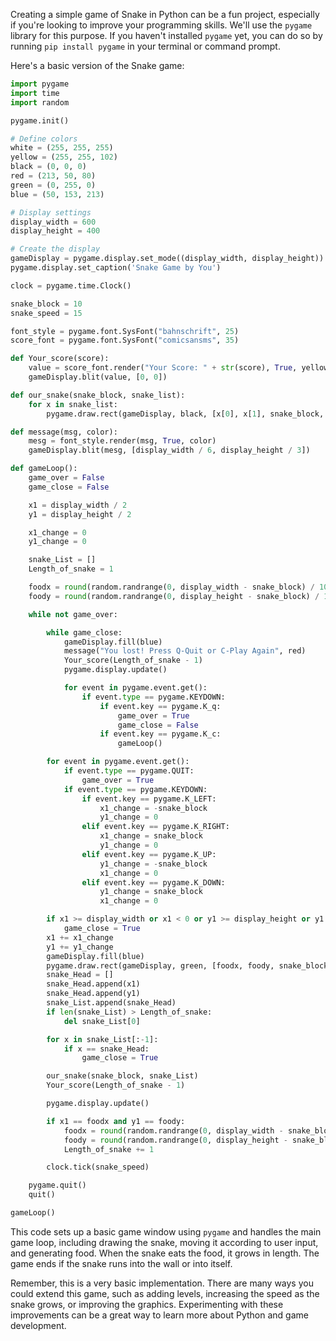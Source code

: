 Creating a simple game of Snake in Python can be a fun project, especially if you're looking to improve your programming skills. We'll use the `pygame` library for this purpose. If you haven't installed `pygame` yet, you can do so by running `pip install pygame` in your terminal or command prompt.

Here's a basic version of the Snake game:

```python
import pygame
import time
import random

pygame.init()

# Define colors
white = (255, 255, 255)
yellow = (255, 255, 102)
black = (0, 0, 0)
red = (213, 50, 80)
green = (0, 255, 0)
blue = (50, 153, 213)

# Display settings
display_width = 600
display_height = 400

# Create the display
gameDisplay = pygame.display.set_mode((display_width, display_height))
pygame.display.set_caption('Snake Game by You')

clock = pygame.time.Clock()

snake_block = 10
snake_speed = 15

font_style = pygame.font.SysFont("bahnschrift", 25)
score_font = pygame.font.SysFont("comicsansms", 35)

def Your_score(score):
    value = score_font.render("Your Score: " + str(score), True, yellow)
    gameDisplay.blit(value, [0, 0])

def our_snake(snake_block, snake_list):
    for x in snake_list:
        pygame.draw.rect(gameDisplay, black, [x[0], x[1], snake_block, snake_block])

def message(msg, color):
    mesg = font_style.render(msg, True, color)
    gameDisplay.blit(mesg, [display_width / 6, display_height / 3])

def gameLoop():
    game_over = False
    game_close = False

    x1 = display_width / 2
    y1 = display_height / 2

    x1_change = 0
    y1_change = 0

    snake_List = []
    Length_of_snake = 1

    foodx = round(random.randrange(0, display_width - snake_block) / 10.0) * 10.0
    foody = round(random.randrange(0, display_height - snake_block) / 10.0) * 10.0

    while not game_over:

        while game_close:
            gameDisplay.fill(blue)
            message("You lost! Press Q-Quit or C-Play Again", red)
            Your_score(Length_of_snake - 1)
            pygame.display.update()

            for event in pygame.event.get():
                if event.type == pygame.KEYDOWN:
                    if event.key == pygame.K_q:
                        game_over = True
                        game_close = False
                    if event.key == pygame.K_c:
                        gameLoop()

        for event in pygame.event.get():
            if event.type == pygame.QUIT:
                game_over = True
            if event.type == pygame.KEYDOWN:
                if event.key == pygame.K_LEFT:
                    x1_change = -snake_block
                    y1_change = 0
                elif event.key == pygame.K_RIGHT:
                    x1_change = snake_block
                    y1_change = 0
                elif event.key == pygame.K_UP:
                    y1_change = -snake_block
                    x1_change = 0
                elif event.key == pygame.K_DOWN:
                    y1_change = snake_block
                    x1_change = 0

        if x1 >= display_width or x1 < 0 or y1 >= display_height or y1 < 0:
            game_close = True
        x1 += x1_change
        y1 += y1_change
        gameDisplay.fill(blue)
        pygame.draw.rect(gameDisplay, green, [foodx, foody, snake_block, snake_block])
        snake_Head = []
        snake_Head.append(x1)
        snake_Head.append(y1)
        snake_List.append(snake_Head)
        if len(snake_List) > Length_of_snake:
            del snake_List[0]

        for x in snake_List[:-1]:
            if x == snake_Head:
                game_close = True

        our_snake(snake_block, snake_List)
        Your_score(Length_of_snake - 1)

        pygame.display.update()

        if x1 == foodx and y1 == foody:
            foodx = round(random.randrange(0, display_width - snake_block) / 10.0) * 10.0
            foody = round(random.randrange(0, display_height - snake_block) / 10.0) * 10.0
            Length_of_snake += 1

        clock.tick(snake_speed)

    pygame.quit()
    quit()

gameLoop()
```

This code sets up a basic game window using `pygame` and handles the main game loop, including drawing the snake, moving it according to user input, and generating food. When the snake eats the food, it grows in length. The game ends if the snake runs into the wall or into itself.

Remember, this is a very basic implementation. There are many ways you could extend this game, such as adding levels, increasing the speed as the snake grows, or improving the graphics. Experimenting with these improvements can be a great way to learn more about Python and game development.
